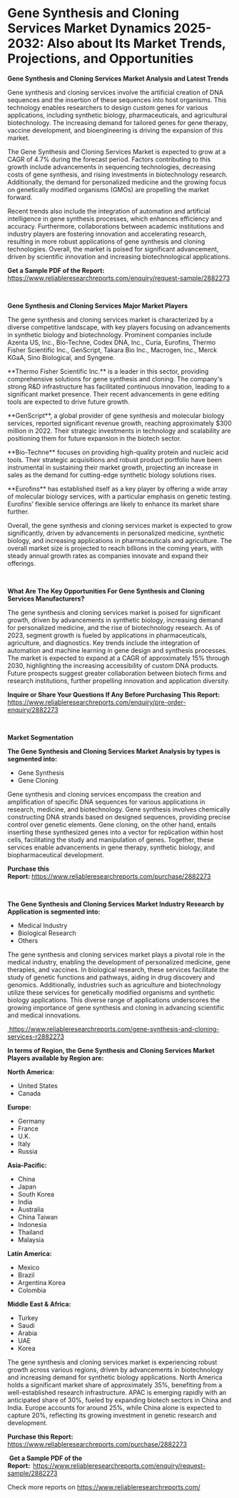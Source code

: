 <p><h1>Gene Synthesis and Cloning Services Market Dynamics 2025-2032: Also about Its Market Trends, Projections, and Opportunities</h1></p><p><strong>Gene Synthesis and Cloning Services Market Analysis and Latest Trends</strong></p>
<p><p>Gene synthesis and cloning services involve the artificial creation of DNA sequences and the insertion of these sequences into host organisms. This technology enables researchers to design custom genes for various applications, including synthetic biology, pharmaceuticals, and agricultural biotechnology. The increasing demand for tailored genes for gene therapy, vaccine development, and bioengineering is driving the expansion of this market.</p><p>The Gene Synthesis and Cloning Services Market is expected to grow at a CAGR of 4.7% during the forecast period. Factors contributing to this growth include advancements in sequencing technologies, decreasing costs of gene synthesis, and rising investments in biotechnology research. Additionally, the demand for personalized medicine and the growing focus on genetically modified organisms (GMOs) are propelling the market forward. </p><p>Recent trends also include the integration of automation and artificial intelligence in gene synthesis processes, which enhances efficiency and accuracy. Furthermore, collaborations between academic institutions and industry players are fostering innovation and accelerating research, resulting in more robust applications of gene synthesis and cloning technologies. Overall, the market is poised for significant advancement, driven by scientific innovation and increasing biotechnological applications.</p></p>
<p><strong>Get a Sample PDF of the Report:&nbsp;</strong> <a href="https://www.reliableresearchreports.com/enquiry/request-sample/2882273?utm_campaign=3316&utm_medium=2&utm_source=Github&utm_content=ia&utm_term=13032025&utm_id=gene-synthesis-and-cloning-services">https://www.reliableresearchreports.com/enquiry/request-sample/2882273</a></p>
<p>&nbsp;</p>
<p><strong>Gene Synthesis and Cloning Services Major Market Players</strong></p>
<p><p>The gene synthesis and cloning services market is characterized by a diverse competitive landscape, with key players focusing on advancements in synthetic biology and biotechnology. Prominent companies include Azenta US, Inc., Bio-Techne, Codex DNA, Inc., Curia, Eurofins, Thermo Fisher Scientific Inc., GenScript, Takara Bio Inc., Macrogen, Inc., Merck KGaA, Sino Biological, and Syngene.</p><p>**Thermo Fisher Scientific Inc.** is a leader in this sector, providing comprehensive solutions for gene synthesis and cloning. The company's strong R&D infrastructure has facilitated continuous innovation, leading to a significant market presence. Their recent advancements in gene editing tools are expected to drive future growth.</p><p>**GenScript**, a global provider of gene synthesis and molecular biology services, reported significant revenue growth, reaching approximately $300 million in 2022. Their strategic investments in technology and scalability are positioning them for future expansion in the biotech sector.</p><p>**Bio-Techne** focuses on providing high-quality protein and nucleic acid tools. Their strategic acquisitions and robust product portfolio have been instrumental in sustaining their market growth, projecting an increase in sales as the demand for cutting-edge synthetic biology solutions rises.</p><p>**Eurofins** has established itself as a key player by offering a wide array of molecular biology services, with a particular emphasis on genetic testing. Eurofins’ flexible service offerings are likely to enhance its market share further.</p><p>Overall, the gene synthesis and cloning services market is expected to grow significantly, driven by advancements in personalized medicine, synthetic biology, and increasing applications in pharmaceuticals and agriculture. The overall market size is projected to reach billions in the coming years, with steady annual growth rates as companies innovate and expand their offerings.</p></p>
<p>&nbsp;</p>
<p><strong>What Are The Key Opportunities For Gene Synthesis and Cloning Services Manufacturers?</strong></p>
<p><p>The gene synthesis and cloning services market is poised for significant growth, driven by advancements in synthetic biology, increasing demand for personalized medicine, and the rise of biotechnology research. As of 2023, segment growth is fueled by applications in pharmaceuticals, agriculture, and diagnostics. Key trends include the integration of automation and machine learning in gene design and synthesis processes. The market is expected to expand at a CAGR of approximately 15% through 2030, highlighting the increasing accessibility of custom DNA products. Future prospects suggest greater collaboration between biotech firms and research institutions, further propelling innovation and application diversity.</p></p>
<p><strong>Inquire or Share Your Questions If Any Before Purchasing This Report:</strong> <a href="https://www.reliableresearchreports.com/enquiry/pre-order-enquiry/2882273?utm_campaign=3316&utm_medium=2&utm_source=Github&utm_content=ia&utm_term=13032025&utm_id=gene-synthesis-and-cloning-services">https://www.reliableresearchreports.com/enquiry/pre-order-enquiry/2882273</a></p>
<p>&nbsp;</p>
<p><strong>Market Segmentation</strong></p>
<p><strong>The Gene Synthesis and Cloning Services Market Analysis by types is segmented into:</strong></p>
<p><ul><li>Gene Synthesis</li><li>Gene Cloning</li></ul></p>
<p><p>Gene synthesis and cloning services encompass the creation and amplification of specific DNA sequences for various applications in research, medicine, and biotechnology. Gene synthesis involves chemically constructing DNA strands based on designed sequences, providing precise control over genetic elements. Gene cloning, on the other hand, entails inserting these synthesized genes into a vector for replication within host cells, facilitating the study and manipulation of genes. Together, these services enable advancements in gene therapy, synthetic biology, and biopharmaceutical development.</p></p>
<p><strong>Purchase this Report:&nbsp;</strong><a href="https://www.reliableresearchreports.com/purchase/2882273?utm_campaign=3316&utm_medium=2&utm_source=Github&utm_content=ia&utm_term=13032025&utm_id=gene-synthesis-and-cloning-services">https://www.reliableresearchreports.com/purchase/2882273</a></p>
<p>&nbsp;</p>
<p><strong>The Gene Synthesis and Cloning Services Market Industry Research by Application is segmented into:</strong></p>
<p><ul><li>Medical Industry</li><li>Biological Research</li><li>Others</li></ul></p>
<p><p>The gene synthesis and cloning services market plays a pivotal role in the medical industry, enabling the development of personalized medicine, gene therapies, and vaccines. In biological research, these services facilitate the study of genetic functions and pathways, aiding in drug discovery and genomics. Additionally, industries such as agriculture and biotechnology utilize these services for genetically modified organisms and synthetic biology applications. This diverse range of applications underscores the growing importance of gene synthesis and cloning in advancing scientific and medical innovations.</p></p>
<p><a href="https://www.reliableresearchreports.com/gene-synthesis-and-cloning-services-r2882273?utm_campaign=3316&utm_medium=2&utm_source=Github&utm_content=ia&utm_term=13032025&utm_id=gene-synthesis-and-cloning-services">&nbsp;https://www.reliableresearchreports.com/gene-synthesis-and-cloning-services-r2882273</a></p>
<p><strong>In terms of Region, the Gene Synthesis and Cloning Services Market Players available by Region are:</strong></p>
<p>
    <p> <strong> North America: </strong>
        <ul>
            <li>United States</li>
            <li>Canada</li>
        </ul>
        </p> 
    <p> <strong> Europe: </strong>
        <ul>
            <li>Germany</li>
            <li>France</li>
            <li>U.K.</li>
            <li>Italy</li>
            <li>Russia</li>
        </ul>
        </p> 
    <p> <strong> Asia-Pacific: </strong>
        <ul>
            <li>China</li>
            <li>Japan</li>
            <li>South Korea</li>
            <li>India</li>
            <li>Australia</li>
            <li>China Taiwan</li>
            <li>Indonesia</li>
            <li>Thailand</li>
            <li>Malaysia</li>
        </ul>
        </p> 
    <p> <strong> Latin America: </strong>
        <ul>
            <li>Mexico</li>
            <li>Brazil</li>
            <li>Argentina Korea</li>
            <li>Colombia</li>
        </ul>
        </p> 
    <p> <strong> Middle East & Africa: </strong>
        <ul>
            <li>Turkey</li>
            <li>Saudi</li>
            <li>Arabia</li>
            <li>UAE</li>
            <li>Korea</li>
        </ul>
    </p>
    </p>
<p><p>The gene synthesis and cloning services market is experiencing robust growth across various regions, driven by advancements in biotechnology and increasing demand for synthetic biology applications. North America holds a significant market share of approximately 35%, benefiting from a well-established research infrastructure. APAC is emerging rapidly with an anticipated share of 30%, fueled by expanding biotech sectors in China and India. Europe accounts for around 25%, while China alone is expected to capture 20%, reflecting its growing investment in genetic research and development.</p></p>
<p><strong>Purchase this Report: </strong><a href="https://www.reliableresearchreports.com/purchase/2882273?utm_campaign=3316&utm_medium=2&utm_source=Github&utm_content=ia&utm_term=13032025&utm_id=gene-synthesis-and-cloning-services">https://www.reliableresearchreports.com/purchase/2882273</a></p>
<p>&nbsp;<strong>Get a Sample PDF of the Report:&nbsp;&nbsp;</strong><a href="https://www.reliableresearchreports.com/enquiry/request-sample/2882273?utm_campaign=3316&utm_medium=2&utm_source=Github&utm_content=ia&utm_term=13032025&utm_id=gene-synthesis-and-cloning-services">https://www.reliableresearchreports.com/enquiry/request-sample/2882273</a></p>
<p><strong></strong></p>
<p>Check more reports on <a href="https://www.reliableresearchreports.com/?utm_campaign=3316&utm_medium=2&utm_source=Github&utm_content=ia&utm_term=13032025&utm_id=gene-synthesis-and-cloning-services">https://www.reliableresearchreports.com/</a></p>